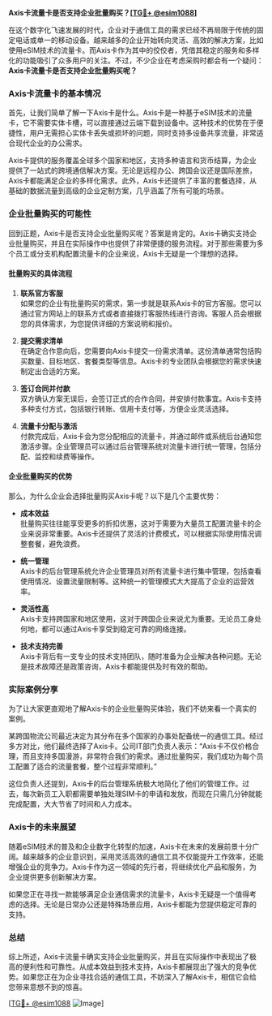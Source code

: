 **Axis卡流量卡是否支持企业批量购买？[[TG💪+ @esim1088](https://t.me/s/esim1088)]**

在这个数字化飞速发展的时代，企业对于通信工具的需求已经不再局限于传统的固定电话或单一的移动设备。越来越多的企业开始转向灵活、高效的解决方案，比如使用eSIM技术的流量卡。而Axis卡作为其中的佼佼者，凭借其稳定的服务和多样化的功能吸引了众多用户的关注。不过，不少企业在考虑采购时都会有一个疑问：**Axis卡流量卡是否支持企业批量购买呢？**

### Axis卡流量卡的基本情况

首先，让我们简单了解一下Axis卡是什么。Axis卡是一种基于eSIM技术的流量卡，它不需要实体卡槽，可以直接通过云端下载到设备中。这种技术的优势在于便捷性，用户无需担心实体卡丢失或损坏的问题，同时支持多设备共享流量，非常适合现代企业的办公需求。

Axis卡提供的服务覆盖全球多个国家和地区，支持多种语言和货币结算，为企业提供了一站式的跨境通信解决方案。无论是远程办公、跨国会议还是国际差旅，Axis卡都能满足企业的多样化需求。此外，Axis卡还提供了丰富的套餐选择，从基础的数据流量到高级的企业定制方案，几乎涵盖了所有可能的场景。

### 企业批量购买的可能性

回到正题，Axis卡是否支持企业批量购买呢？答案是肯定的。Axis卡确实支持企业批量购买，并且在实际操作中也提供了非常便捷的服务流程。对于那些需要为多个员工或分支机构配置流量卡的企业来说，Axis卡无疑是一个理想的选择。

#### 批量购买的具体流程

1. **联系官方客服**  
   如果您的企业有批量购买的需求，第一步就是联系Axis卡的官方客服。您可以通过官方网站上的联系方式或者直接拨打客服热线进行咨询。客服人员会根据您的具体需求，为您提供详细的方案说明和报价。

2. **提交需求清单**  
   在确定合作意向后，您需要向Axis卡提交一份需求清单。这份清单通常包括购买数量、目标地区、套餐类型等信息。Axis卡的专业团队会根据您的需求快速制定出合适的方案。

3. **签订合同并付款**  
   双方确认方案无误后，会签订正式的合作合同，并安排付款事宜。Axis卡支持多种支付方式，包括银行转账、信用卡支付等，方便企业灵活选择。

4. **流量卡分配与激活**  
   付款完成后，Axis卡会为您分配相应的流量卡，并通过邮件或系统后台通知您激活步骤。企业管理员可以通过后台管理系统对流量卡进行统一管理，包括分配、监控和续费等操作。

#### 企业批量购买的优势

那么，为什么企业会选择批量购买Axis卡呢？以下是几个主要优势：

- **成本效益**  
  批量购买往往能享受更多的折扣优惠，这对于需要为大量员工配置流量卡的企业来说非常重要。Axis卡还提供了灵活的计费模式，可以根据实际使用情况调整套餐，避免浪费。

- **统一管理**  
  Axis卡的后台管理系统允许企业管理员对所有流量卡进行集中管理，包括查看使用情况、设置流量限制等。这种统一的管理模式大大提高了企业的运营效率。

- **灵活性高**  
  Axis卡支持跨国家和地区使用，这对于跨国企业来说尤为重要。无论员工身处何地，都可以通过Axis卡享受到稳定可靠的网络连接。

- **技术支持完善**  
  Axis卡背后有一支专业的技术支持团队，随时准备为企业解决各种问题。无论是技术故障还是政策咨询，Axis卡都能提供及时有效的帮助。

### 实际案例分享

为了让大家更直观地了解Axis卡的企业批量购买体验，我们不妨来看一个真实的案例。

某跨国物流公司最近决定为其分布在多个国家的办事处配备统一的通信工具。经过多方对比，他们最终选择了Axis卡。公司IT部门负责人表示：“Axis卡不仅价格合理，而且支持多国漫游，非常符合我们的需求。通过批量购买，我们成功为每个员工配置了适合的流量套餐，整个过程非常顺利。”

这位负责人还提到，Axis卡的后台管理系统极大地简化了他们的管理工作。过去，每次新员工入职都需要单独处理SIM卡的申请和发放，而现在只需几分钟就能完成配置，大大节省了时间和人力成本。

### Axis卡的未来展望

随着eSIM技术的普及和企业数字化转型的加速，Axis卡在未来的发展前景十分广阔。越来越多的企业意识到，采用灵活高效的通信工具不仅能提升工作效率，还能增强企业的竞争力。Axis卡作为这一领域的先行者，将继续优化产品和服务，为企业提供更多创新解决方案。

如果您正在寻找一款能够满足企业通信需求的流量卡，Axis卡无疑是一个值得考虑的选择。无论是日常办公还是特殊场景应用，Axis卡都能为您提供稳定可靠的支持。

### 总结

综上所述，Axis卡流量卡确实支持企业批量购买，并且在实际操作中表现出了极高的便利性和可靠性。从成本效益到技术支持，Axis卡都展现出了强大的竞争优势。如果您正在为企业寻找合适的通信工具，不妨深入了解Axis卡，相信它会给您带来意想不到的惊喜。

[[TG💪+ @esim1088](https://t.me/s/esim1088) ![Image](https://i.postimg.cc/4NQfJmqS/Snipaste-2025-05-13-00-14-12.png)]